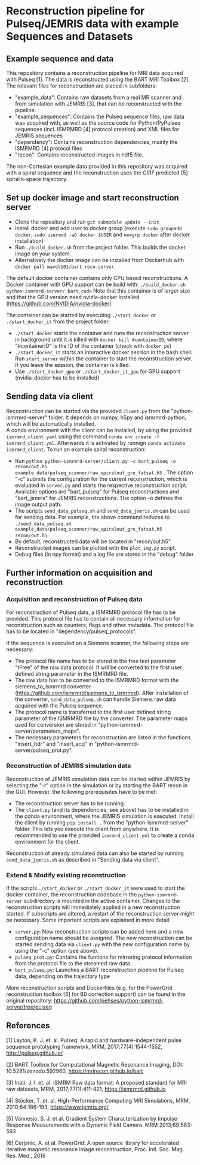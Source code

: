 # Reconstruction pipeline for Pulseq/JEMRIS data with example Sequences and Datasets
## Example sequence and data

This repository contains a reconstruction pipeline for MRI data acquired with Pulseq [1]. The data is reconstructed using the BART MRI Toolbox [2].
The relevant files for reconstruction are placed in subfolders:  

- "example_data": Contains raw datasets from a real MR scanner and from simulation with JEMRIS [3], that can be reconstructed with the pipeline.
- "example_sequences": Contains the Pulseq sequence files, raw data was acquired with, as well as the source code for Python/PyPulseq sequences (incl. ISMRMRD [4] protocol creation) and XML files for JEMRIS sequences
- "dependency": Contains reconstruction dependencies, mainly the ISMRMRD [4] protocol files
- "recon": Contains reconstructed images in hdf5 file. 

The non-Cartesian example data provided in this repository was acquired with a spiral sequence and the reconstruction uses the GIRF predicted [5] spiral k-space trajectory.

## Set up docker image and start reconstruction server

- Clone the repository and run `git submodule update --init`
- Install docker and add user to docker group (execute `sudo groupadd docker`, `sudo usermod -aG docker $USER` and `newgrp docker` after docker installation)
- Run `./build_docker.sh` from the project folder. This builds the docker image on your system.
- Alternatively the docker image can be installed from Dockerhub with `docker pull mavel101/bart-reco-server`.

The default docker container contains only CPU based reconstructions. A Docker container with GPU support can be build with: `./build_docker.sh python-ismrmrd-server/ bart_cuda`
Note that this container is of larger size and that the GPU version need nvidia-docker installed (https://github.com/NVIDIA/nvidia-docker).

The container can be started by executing `./start_docker` or `./start_docker_it` from the project folder:
- `./start_docker` starts the container and runs the reconstruction server in background until it is killed with `docker kill #containerID`, where "#containerID" is the ID of the container (check with `docker ps`)
- `./start_docker_it` starts an interactive docker session in the bash shell. Run `start_server` within the container to start the reconstruction server. If you leave the session, the container is killed.
- Use `./start_docker_gpu` or `./start_docker_it_gpu` for GPU support (nvidia-docker has to be installed)

## Sending data via client

Reconstruction can be started via the provided `client.py` from the "python-ismrmrd-server" folder. It depends on numpy, h5py and ismrmrd-python, which will be automatically installed.  
A conda environment with the client can be installed, by using the provided `ismrmrd_client.yaml` using the command `conda env create -f ismrmrd_client.yml`. Afterwards it is activated by runnign `conda activate ismrmrd_client`.
To run an example spiral reconstruction:

- Run `python python-ismrmrd-server/client.py -c bart_pulseq -o recon/out.h5 example_data/pulseq_scanner/raw_spiralout_gre_fatsat.h5` . The option "-c" submits the configuration for the current reconstruction, which is evaluated in `server.py` and starts the respective reconstruction script. Available options are "bart_pulseq" for Pulseq reconstructions and "bart_jemris" for JEMRIS reconstructions. The option -o defines the image output path.
- The scripts `send_data_pulseq.sh` and `send_data_jemris.sh` can be used for sending data. For example, the above command reduces to `./send_data_pulseq.sh example_data/pulseq_scanner/raw_spiralout_gre_fatsat.h5 recon/out.h5`.
- By default, reconstructed data will be located in "recon/out.h5".
- Reconstructed images can be plotted with the `plot_img.py` script.
- Debug files (in npy format) and a log file are stored in the "debug" folder

## Further information on acquisition and reconstruction
### Acquisition and reconstruction of Pulseq data

For reconstruction of Pulseq data, a ISMRMRD protocol file has to be provided. This protocol file has to contain all necessary information for reconstruction such as counters, flags and other metadata. The protocol file has to be located in "dependency/pulseq_protocols". 

If the sequence is executed on a Siemens scanner, the following steps are necessary:
- The protocol file name has to be stored in the free text parameter "tFree" of the raw data protocol. It will be converted to the first user defined string parameter in the ISMRMRD file.
- The raw data has to be converted to the ISMRMRD format with the siemens_to_ismrmrd converter (https://github.com/ismrmrd/siemens_to_ismrmrd). After installation of the converter, `send_data_pulseq.sh` can handle Siemens raw data acquired with the Pulseq sequence.
- The protocol name is transferred to the first user defined string parameter of the ISMRMRD file by the converter. The parameter maps used for conversion are stored in "python-ismrmrd-server/parameters_maps".
- The necessary parameters for reconstruction are listed in the functions "insert_hdr" and "insert_acq" in "python-ismrmrd-server/pulseq_prot.py".

### Reconstruction of JEMRIS simulation data

Reconstruction of JEMRIS simulation data can be started within JEMRIS by selecting the "-r" option in the simulation or by starting the BART recon in the GUI. However, the following prerequisites have to be met:
- The reconstruction server has to be running.
- The `client.py` (and its dependencies, see above) has to be installed in the conda environment, where the JEMRIS simulation is executed. Install the client by running `pip install .` from the "python-ismrmrd-server" folder. This lets you execute the client from anywhere. It is recommended to use the provided `ismrmrd_client.yml` to create a conda environment for the client.

Reconstruction of already simulated data can also be started by running `send_data_jemris.sh` as described in "Sending data via client".

### Extend & Modify existing reconstruction

If the scripts `./start_docker` or `./start_docker_it` were used to start the docker container, the reconstruction codebase in the `python-ismrmrd-server` subdirectory is mounted in the active container. Changes to the reconstruction scripts will immediately applied in a new reconstruction started. If subscripts are altered, a restart of the reconstruction server might be necessary.
Some important scripts are explained in more detail:  
- `server.py`: New reconstruction scripts can be added here and a new configuration name should be assigned. The new reconstruction can be started sending data via `client.py` with the new configuration name by using the "-c" option (see above).
- `pulseq_prot.py`: Contains the funtions for mirroring protocol information from the protocol file to the streamed raw data.
- `bart_pulseq.py`: Launches a BART reconstruction pipeline for Pulseq data, depending on the trajectory type 

More reconstruction scripts and Dockerfiles (e.g. for the PowerGrid reconstruction toolbox [6] for B0 correction support) can be found in the original repository: https://github.com/pehses/python-ismrmrd-server/tree/pulseq

## References

[1] Layton, K. J. et. al. Pulseq: A rapid and hardware-independent pulse sequence prototyping framework, MRM, 2017;77(4):1544-1552, http://pulseq.github.io/

[2] BART Toolbox for Computational Magnetic Resonance Imaging, DOI: 10.5281/zenodo.592960, https://mrirecon.github.io/bart

[3] Inati, J. I. et. al. ISMRM Raw data format: A proposed standard for MRI raw datasets, MRM, 2017;77(1):411-421, https://ismrmrd.github.io

[4] Stöcker, T. et. al. High-Performance Computing MRI Simulations, MRM, 2010;64:186-193, https://www.jemris.org/

[5] Vannesjo, S. J. et al. Gradient System Characterization by Impulse Response Measurements with a Dynamic Field Camera. MRM
2013;69:583-593

[6] Cerjanic, A. et al. PowerGrid: A open source library for accelerated iterative magnetic resonance image reconstruction, Proc. Intl. Soc. Mag. Res. Med., 2016

